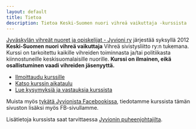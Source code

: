 ```yaml
---
layout: default
title: Tietoa
description: Tietoa Keski-Suomen nuori vihreä vaikuttaja -kurssista
---
```


[Jyväskylän vihreät nuoret ja opiskelijat - Jyvioni ry](http://www.jyvioni.org/) järjestää syksyllä 2012 **Keski-Suomen nuori vihreä vaikuttaja** Vihreä sivistysliitto ry:n tukemana. Kurssi on tarkoitettu kaikille vihreiden toiminnasta ja/tai politiikasta kiinnostuneille keskisuomalaisille nuorille. **Kurssi on ilmainen, eikä osallistuminen vaadi vihreiden jäsenyyttä.**

- [Ilmoittaudu kurssille](/ilmoittaudu/)
- [Katso kurssin aikataulu](/aikataulu/)
- [Lue kysymyksiä ja vastauksia kurssista](/kysymyksia-ja-vastauksia/)

Muista myös [tykätä Jyvionista Facebookissa](https://www.facebook.com/Jyvioni), tiedotamme kurssista tämän sivuston lisäksi myös FB-sivullamme.

Lisätietoja kurssista saat tarvittaessa [Jyvionin puheenjohtajilta](http://www.jyvioni.org/yhteystiedot/).
